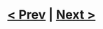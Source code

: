 # [< Prev](https://github.com/Kevun1/hillsHacksWorkshop/blob/master/pages/functions.md) | [Next >]()
